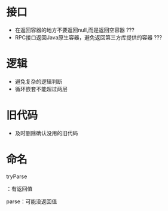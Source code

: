 

# 接口

- 在返回容器的地方不要返回null,而是返回空容器 ???
- RPC接口返回Java原生容器，避免返回第三方库提供的容器 ???

# 逻辑

- 避免复杂的逻辑判断
- 循环嵌套不能超过两层

# 旧代码

- 及时删除确认没用的旧代码

# 命名

tryParse

：有返回值

parse：可能没返回值